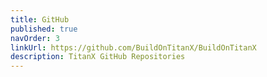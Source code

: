 ```yaml
---
title: GitHub
published: true
navOrder: 3
linkUrl: https://github.com/BuildOnTitanX/BuildOnTitanX
description: TitanX GitHub Repositories
---
```

